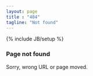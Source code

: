 ```yaml
---
layout: page
title : "404"
tagline: "Not found"
---
```

{% include JB/setup %}

<h3>Page not found</h3>

<p>Sorry, wrong URL or page moved.</p>